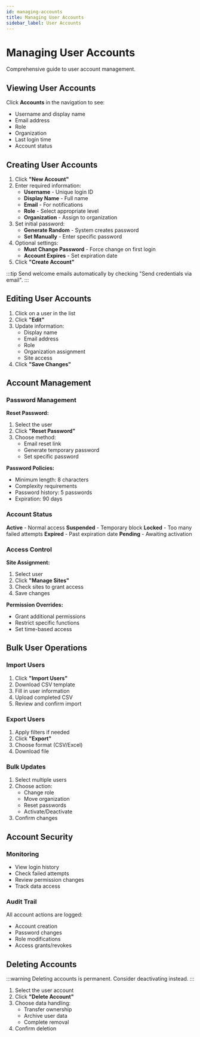 ```yaml
---
id: managing-accounts
title: Managing User Accounts
sidebar_label: User Accounts
---
```


# Managing User Accounts

Comprehensive guide to user account management.

## Viewing User Accounts

Click **Accounts** in the navigation to see:
- Username and display name
- Email address
- Role
- Organization
- Last login time
- Account status

## Creating User Accounts

1. Click **"New Account"**
2. Enter required information:
   - **Username** - Unique login ID
   - **Display Name** - Full name
   - **Email** - For notifications
   - **Role** - Select appropriate level
   - **Organization** - Assign to organization
3. Set initial password:
   - **Generate Random** - System creates password
   - **Set Manually** - Enter specific password
4. Optional settings:
   - **Must Change Password** - Force change on first login
   - **Account Expires** - Set expiration date
5. Click **"Create Account"**

:::tip
Send welcome emails automatically by checking "Send credentials via email".
:::

## Editing User Accounts

1. Click on a user in the list
2. Click **"Edit"**
3. Update information:
   - Display name
   - Email address
   - Role
   - Organization assignment
   - Site access
4. Click **"Save Changes"**

## Account Management

### Password Management

**Reset Password:**
1. Select the user
2. Click **"Reset Password"**
3. Choose method:
   - Email reset link
   - Generate temporary password
   - Set specific password

**Password Policies:**
- Minimum length: 8 characters
- Complexity requirements
- Password history: 5 passwords
- Expiration: 90 days

### Account Status

**Active** - Normal access
**Suspended** - Temporary block
**Locked** - Too many failed attempts
**Expired** - Past expiration date
**Pending** - Awaiting activation

### Access Control

**Site Assignment:**
1. Select user
2. Click **"Manage Sites"**
3. Check sites to grant access
4. Save changes

**Permission Overrides:**
- Grant additional permissions
- Restrict specific functions
- Set time-based access

## Bulk User Operations

### Import Users

1. Click **"Import Users"**
2. Download CSV template
3. Fill in user information
4. Upload completed CSV
5. Review and confirm import

### Export Users

1. Apply filters if needed
2. Click **"Export"**
3. Choose format (CSV/Excel)
4. Download file

### Bulk Updates

1. Select multiple users
2. Choose action:
   - Change role
   - Move organization
   - Reset passwords
   - Activate/Deactivate
3. Confirm changes

## Account Security

### Monitoring

- View login history
- Check failed attempts
- Review permission changes
- Track data access

### Audit Trail

All account actions are logged:
- Account creation
- Password changes
- Role modifications
- Access grants/revokes

## Deleting Accounts

:::warning
Deleting accounts is permanent. Consider deactivating instead.
:::

1. Select the user account
2. Click **"Delete Account"**
3. Choose data handling:
   - Transfer ownership
   - Archive user data
   - Complete removal
4. Confirm deletion